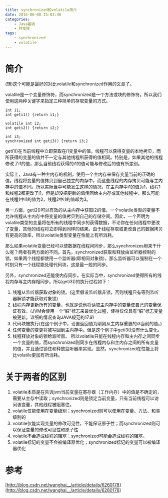 ```yaml
---
title: synchronized和volatile简介
date: 2016-06-08 15:03:46
categories: 
	- Java基础
	- 并发库
tags:
	- synchronized
	- volatile
---
```


# 简介
(转)这个可能是最好的对比volatile和synchronized作用的文章了。

volatile是一个变量修饰符，而synchronized是一个方法或块的修饰符。所以我们使用这两种关键字来指定三种简单的存取变量的方式。

<!-- more -->

```
int i1;
int geti1() {return i1;}

volatile int i2;
int geti2() {return i2;}

int i3;
synchronized int geti3() {return i3;}
```
geti1()在当前线程中立即获取在i1变量中的值。线程可以获得变量的本地拷贝，而所获得的变量的值并不一定与其他线程所获得的值相同。特别是，如果其他的线程修改了i1的值，那么当前线程获得的i1的值可能与修改后的值有所差别。

实际上，Java有一种主内存的机制，使用一个主内存来保存变量当前的正确的值。线程将变量的值拷贝到自己独立的内存中，而这些线程的内存拷贝可能与主内存中的值不同。所以实际当中可能发生这样的情况，在主内存中i1的值为1，线程1和线程2都更改了i1，但是却没把更新的值传回给主内存或其他线程中，那么可能在线程1中i1的值为2，线程2中i1的值却为3。


另一方面，geti2()可以有效的从主内存中获取i2的值。一个volatile类型的变量不允许线程从主内存中将变量的值拷贝到自己的存储空间。因此，一个声明为volatile类型的变量将在所有的线程中同步的获得数据，不论你在任何线程中更改了变量，其他的线程将立即得到同样的结果。由于线程存取或更改自己的数据拷贝有更高的效率，所以volatile类型变量在性能上有所消耗。

那么如果volatile变量已经可以使数据在线程间同步，那么synchronizes用来干什么呢？两者有两方面的不同。首先，synchronized获取和释放由监听器控制的锁，如果两个线程都使用一个监听器(即相同对象锁)，那么监听器可以强制在一个时刻只有一个线程能处理代码块，这是最一般的同步。

另外，synchronized还能使内存同步。在实际当中，synchronized使得所有的线程内存与主内存相同步。所以geti3()的执行过程如下：

1. 线程从监听器获取对象的锁。(这里假设监听器非锁，否则线程只有等到监听器解锁才能获取对象锁)
2. 线程内存更新所有的变量，也就是说他将读取主内存中的变量使自己的变量保证有效。(JVM会使用一个“脏”标志来最优化过程，使得仅仅具有“脏”标志变量被更新。详细的情况查询JAVA规范的17.9)
3. 代码块被执行(在这个例子中，设置返回值为刚刚从主内存重置的i3当前的值。)
4. 任何变量的变更将被写回到主内存中。但是这个例子中geti3()没有什么变化。
5. 线程释放对象的锁给监听器。
所以volatile只能在线程内存和主内存之间同步一个变量的值，而synchronized则同步在线程内存和主内存之间的所有变量的值，并且通过锁住和释放监听器来实现。显然，synchronized在性能上将比volatile更加有所消耗。
 
# 关于两者的区别
1. volatile本质是在告诉jvm当前变量在寄存器（工作内存）中的值是不确定的，需要从主存中读取；synchronized则是锁定当前变量，只有当前线程可以访问该变量，其他线程被阻塞住。
2. volatile仅能使用在变量级别；synchronized则可以使用在变量、方法、和类级别的
3. volatile仅能实现变量的修改可见性，不能保证原子性；而synchronized则可以保证变量的修改可见性和原子性
4. volatile不会造成线程的阻塞；synchronized可能会造成线程的阻塞。
5. volatile标记的变量不会被编译器优化；synchronized标记的变量可以被编译器优化


# 参考

[http://blog.csdn.net/wanghai__/article/details/6260178](http://blog.csdn.net/wanghai__/article/details/6260178)
